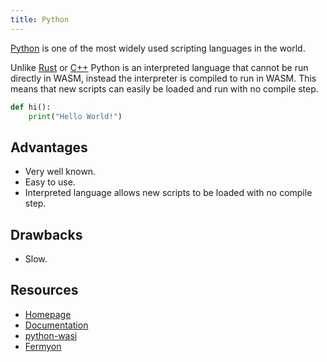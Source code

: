 ```yaml
---
title: Python
---
```


[Python](https://www.python.org/) is one of the most widely used scripting languages in the world.

Unlike [Rust](./rust.md) or [C++](./cplusplus.md) Python is an interpreted language that cannot be run directly in WASM, instead the interpreter is compiled to run in WASM. This means that new scripts can easily be loaded and run with no compile step.

```python
def hi():
    print("Hello World!")
```

## Advantages
 - Very well known.
 - Easy to use.
 - Interpreted language allows new scripts to be loaded with no compile step.

## Drawbacks
 - Slow.

## Resources
 - [Homepage](https://www.python.org/)
 - [Documentation](https://docs.python.org/3/)
 - [python-wasi](https://github.com/singlestore-labs/python-wasi)
 - [Fermyon](https://www.fermyon.com/wasm-languages/python)